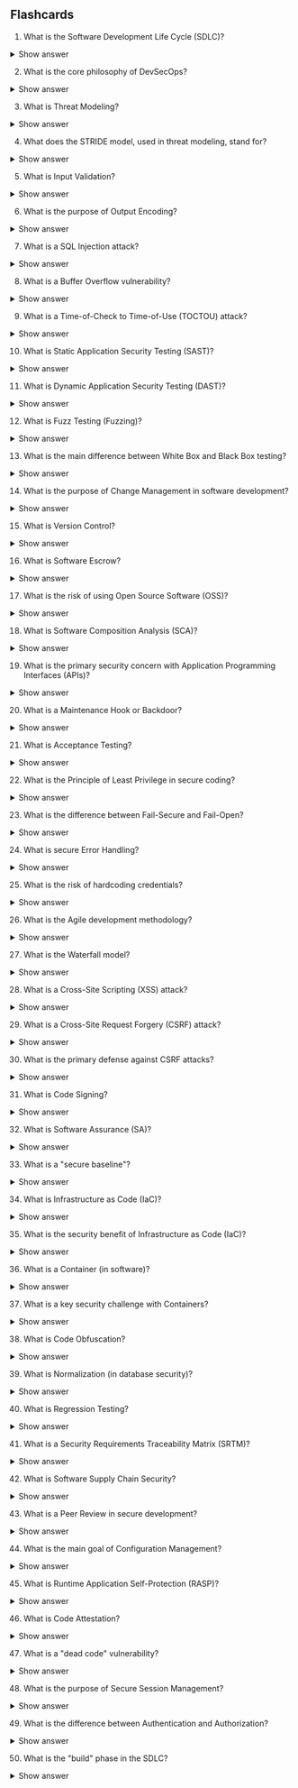 ## Flashcards ##

1. What is the Software Development Life Cycle (SDLC)?

<details> <summary>Show answer</summary> The SDLC is a structured process used by organizations to design, develop, test, and deploy high-quality software. </details>

2. What is the core philosophy of DevSecOps?

<details> <summary>Show answer</summary> DevSecOps integrates security practices, tools, and responsibilities into every phase of the DevOps pipeline, from planning to deployment. </details>

3. What is Threat Modeling?

<details> <summary>Show answer</summary> A structured process used to identify potential security threats and vulnerabilities in an application's design phase, and then define countermeasures. </details>

4. What does the STRIDE model, used in threat modeling, stand for?

<details> <summary>Show answer</summary> Spoofing, Tampering, Repudiation, Information Disclosure, Denial of Service, and Elevation of Privilege. </details>

5. What is Input Validation?

<details> <summary>Show answer</summary> The security practice of properly testing and sanitizing all user-supplied data before it is processed by an application to prevent injection attacks. </details>

6. What is the purpose of Output Encoding?

<details> <summary>Show answer</summary> To convert special characters into a safe format before rendering them in a user's browser, primarily to prevent Cross-Site Scripting (XSS) attacks. </details>

7. What is a SQL Injection attack?

<details> <summary>Show answer</summary> An attack technique where malicious SQL code is inserted into input fields, allowing an attacker to manipulate or access the backend database. </details>

8. What is a Buffer Overflow vulnerability?

<details> <summary>Show answer</summary> A condition where a program writes data beyond the boundaries of its allocated memory buffer, potentially overwriting adjacent memory and causing crashes or code execution. </details>

9. What is a Time-of-Check to Time-of-Use (TOCTOU) attack?

<details> <summary>Show answer</summary> A race condition vulnerability where an attacker manipulates the state of a resource (like a file) between the time the system checks it and the time it uses it. </details>

10. What is Static Application Security Testing (SAST)?

<details> <summary>Show answer</summary> A "white-box" testing methodology that analyzes an application's source code, byte code, or binary code without executing it to find security vulnerabilities. </details>

11. What is Dynamic Application Security Testing (DAST)?

<details> <summary>Show answer</summary> A "black-box" testing methodology that tests a running application from the outside, probing its inputs and outputs to find vulnerabilities just as an attacker would. </details>

12. What is Fuzz Testing (Fuzzing)?

<details> <summary>Show answer</summary> A testing technique that involves providing invalid, unexpected, or random data (known as "fuzz") to an application's inputs to discover errors and security flaws. </details>

13. What is the main difference between White Box and Black Box testing?

<details> <summary>Show answer</summary> White Box testing involves full knowledge of the application's internal code and structure, while Black Box testing involves no internal knowledge, only testing from a user's perspective. </details>

14. What is the purpose of Change Management in software development?

<details> <summary>Show answer</summary> To provide a structured process for managing all changes to software, ensuring they are documented, tested, and authorized to prevent unintended outages or security issues. </details>

15. What is Version Control?

<details> <summary>Show answer</summary> A system that tracks and manages changes to source code over time, allowing developers to collaborate, revert to previous versions, and manage different branches. </details>

16. What is Software Escrow?

<details> <summary>Show answer</summary> A legal agreement where a third party holds the source code of a critical application, which is released to the customer if the vendor goes bankrupt or fails to provide support. </details>

17. What is the risk of using Open Source Software (OSS)?

<details> <summary>Show answer</summary> The primary risk is inheriting any unpatched vulnerabilities within the open-source components, which requires diligent tracking and vulnerability management. </details>

18. What is Software Composition Analysis (SCA)?

<details> <summary>Show answer</summary> An automated process that scans an application to identify all open-source components, their license types, and any known security vulnerabilities. </details>

19. What is the primary security concern with Application Programming Interfaces (APIs)?

<details> <summary>Show answer</summary> Improper authorization and authentication, which can lead to attackers accessing or manipulating data they shouldn't be able to. </details>

20. What is a Maintenance Hook or Backdoor?

<details> <summary>Show answer</summary> An unauthorized or undocumented entry point left in a program by a developer, which can be exploited by an attacker for unauthorized access. </details>

21. What is Acceptance Testing?

<details> <summary>Show answer</summary> The final phase of testing where the software is validated against the business requirements to determine if it meets the criteria for delivery. </details>

22. What is the Principle of Least Privilege in secure coding?

<details> <summary>Show answer</summary> It dictates that a process or application should run with only the minimum access rights and permissions necessary to perform its specific task. </details>

23. What is the difference between Fail-Secure and Fail-Open?

<details> <summary>Show answer</summary> A "Fail-Secure" system denies access or service upon failure (e.g., a firewall blocking all traffic). A "Fail-Open" system permits access upon failure (e.g., a door unlocking during a fire). </details>

24. What is secure Error Handling?

<details> <summary>Show answer</summary> The practice of catching errors and logging detailed information internally, while only showing generic, non-informative error messages to the end-user to avoid leaking system data. </details>

25. What is the risk of hardcoding credentials?

<details> <summary>Show answer</summary> Storing usernames, passwords, or API keys directly in the source code makes them easily discoverable by anyone with access to the code, leading to system compromise. </details>

26. What is the Agile development methodology?

<details> <summary>Show answer</summary> An iterative approach to software development that emphasizes flexibility, customer collaboration, and rapid delivery of functional software in small increments. </details>

27. What is the Waterfall model?

<details> <summary>Show answer</summary> A traditional, sequential SDLC model where each phase (e.g., Requirements, Design, Implementation, Testing) must be fully completed before the next one begins. </details>

28. What is a Cross-Site Scripting (XSS) attack?

<details> <summary>Show answer</summary> A vulnerability where an attacker injects malicious scripts (usually JavaScript) into a trusted website, which then execute in a victim's browser. </details>

29. What is a Cross-Site Request Forgery (CSRF) attack?

<details> <summary>Show answer</summary> An attack that tricks a user's authenticated browser into sending an unintended command to a web application (e.g., changing a password, making a purchase). </details>

30. What is the primary defense against CSRF attacks?

<details> <summary>Show answer</summary> Using unique, unpredictable anti-CSRF tokens for each session or state-changing request, which the server validates before executing the action. </details>

31. What is Code Signing?

<details> <summary>Show answer</summary> The process of using a digital signature to confirm the identity of the software publisher and guarantee that the code has not been tampered with since it was signed. </details>

32. What is Software Assurance (SA)?

<details> <summary>Show answer</summary> The level of confidence that software functions as intended and is free of vulnerabilities, whether intentionally or unintentionally introduced. </details>

33. What is a "secure baseline"?

<details> <summary>Show answer</summary> A standardized, hardened configuration for an operating system or application that is applied to all new deployments to ensure a consistent and secure starting point. </details>

34. What is Infrastructure as Code (IaC)?

<details> <summary>Show answer</summary> The process of managing and provisioning infrastructure (networks, VMs, load balancers) through machine-readable definition files (code), rather than manual configuration. </details>

35. What is the security benefit of Infrastructure as Code (IaC)?

<details> <summary>Show answer</summary> It allows security configurations to be defined, version-controlled, and automatically audited, ensuring consistent and repeatable application of security policies. </details>

36. What is a Container (in software)?

<details> <summary>Show answer</summary> A lightweight, standalone, executable package of software that includes everything needed to run it: code, runtime, system tools, and libraries (e.g., Docker). </details>

37. What is a key security challenge with Containers?

<details> <summary>Show answer</summary> Using base images that contain unpatched vulnerabilities, or misconfiguring container runtime permissions, which could allow an attacker to "escape" the container. </details>

38. What is Code Obfuscation?

<details> <summary>Show answer</summary> The process of making source code or machine code difficult for humans to read or reverse-engineer, often used to protect intellectual property. </details>

39. What is Normalization (in database security)?

<details> <summary>Show answer</summary> The process of organizing data in a database to reduce redundancy and improve data integrity, which can also help prevent certain types of data modification anomalies. </details>

40. What is Regression Testing?

<details> <summary>Show answer</summary> Testing conducted after a change or fix to ensure that the new functionality has not introduced new defects or broken existing functionality. </details>

41. What is a Security Requirements Traceability Matrix (SRTM)?

<details> <summary>Show answer</summary> A document that maps security requirements to the corresponding design, code, and test cases to ensure all security needs are explicitly met and verified. </details>

42. What is Software Supply Chain Security?

<details> <summary>Show answer</summary> The process of managing and securing the entire "chain" of components, libraries, and tools used to build and deliver software, from development to the end-user. </details>

43. What is a Peer Review in secure development?

<details> <summary>Show answer</summary> A structured process where a developer's code is manually examined by other developers to identify defects, security flaws, and deviations from coding standards. </details>

44. What is the main goal of Configuration Management?

<details> <summary>Show answer</summary> To establish and maintain consistency of a product's performance, functional, and physical attributes with its requirements, design, and operational information. </details>

45. What is Runtime Application Self-Protection (RASP)?

<details> <summary>Show answer</summary> A security technology that is integrated into a running application to detect and block attacks in real-time by monitoring its own behavior and data flows. </details>

46. What is Code Attestation?

<details> <summary>Show answer</summary> A process that verifies the integrity and source of code. A system can check the "fingerprint" (hash) of its code to ensure it hasn't been tampered with. </details>

47. What is a "dead code" vulnerability?

<details> <summary>Show answer</summary> Code that is never executed in an application. It serves no purpose but increases the attack surface and can contain vulnerabilities that are missed by testers. </details>

48. What is the purpose of Secure Session Management?

<details> <summary>Show answer</summary> To securely handle the life cycle of a user's session, including generating strong session tokens, protecting them in transit (e.g., HTTPS), and invalidating them upon logout. </details>

49. What is the difference between Authentication and Authorization?

<details> <summary>Show answer</summary> Authentication is the process of proving who you are (e.g., logging in). Authorization is the process of determining what you are allowed to do (e.g., viewing a file). </details>

50. What is the "build" phase in the SDLC?

<details> <summary>Show answer</summary> The phase where the human-readable source code is compiled into an executable binary or deployable package. Security scans (like SAST) are often integrated here. </details>
